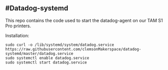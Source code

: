 #Datadog-systemd
------

This repo contains the code used to start the datadog-agent on our TAM S1 Pro printers.

Installation:

```
sudo curl -o /lib/systemd/system/datadog.service https://raw.githubusercontent.com/clemsonMakerspace/datadog-systemd/master/datadog.service
sudo systemctl enable datadog.service
sudo systemctl start datadog.service
```
